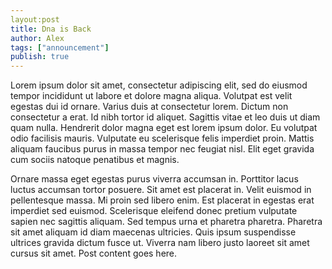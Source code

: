 ```yaml
---
layout:post
title: Dna is Back
author: Alex
tags: ["announcement"]
publish: true
---
```


Lorem ipsum dolor sit amet, consectetur adipiscing elit, sed do eiusmod tempor incididunt ut labore et dolore magna aliqua. Volutpat est velit egestas dui id ornare. Varius duis at consectetur lorem. Dictum non consectetur a erat. Id nibh tortor id aliquet. Sagittis vitae et leo duis ut diam quam nulla. Hendrerit dolor magna eget est lorem ipsum dolor. Eu volutpat odio facilisis mauris. Vulputate eu scelerisque felis imperdiet proin. Mattis aliquam faucibus purus in massa tempor nec feugiat nisl. Elit eget gravida cum sociis natoque penatibus et magnis.

<!--more-->

Ornare massa eget egestas purus viverra accumsan in. Porttitor lacus luctus accumsan tortor posuere. Sit amet est placerat in. Velit euismod in pellentesque massa. Mi proin sed libero enim. Est placerat in egestas erat imperdiet sed euismod. Scelerisque eleifend donec pretium vulputate sapien nec sagittis aliquam. Sed tempus urna et pharetra pharetra. Pharetra sit amet aliquam id diam maecenas ultricies. Quis ipsum suspendisse ultrices gravida dictum fusce ut. Viverra nam libero justo laoreet sit amet cursus sit amet.
Post content goes here.
